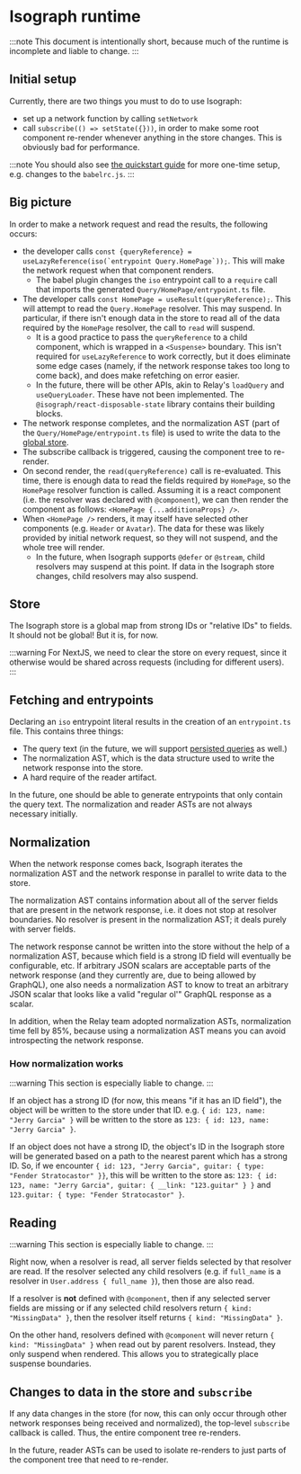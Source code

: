 # Isograph runtime

:::note
This document is intentionally short, because much of the runtime is incomplete and liable to change.
:::

## Initial setup

Currently, there are two things you must to do to use Isograph:

- set up a network function by calling `setNetwork`
- call `subscribe(() => setState({}))`, in order to make some root component re-render whenever anything in the store changes. This is obviously bad for performance.

:::note
You should also see [the quickstart guide](../../quickstart) for more one-time setup, e.g. changes to the `babelrc.js`.
:::

## Big picture

In order to make a network request and read the results, the following occurs:

- the developer calls ``const {queryReference} = useLazyReference(iso(`entrypoint Query.HomePage`));``. This will make the network request when that component renders.
  - The babel plugin changes the `iso` entrypoint call to a `require` call that imports the generated `Query/HomePage/entrypoint.ts` file.
- The developer calls `const HomePage = useResult(queryReference);`. This will attempt to read the `Query.HomePage` resolver. This may suspend. In particular, if there isn't enough data in the store to read all of the data required by the `HomePage` resolver, the call to `read` will suspend.
  - It is a good practice to pass the `queryReference` to a child component, which is wrapped in a `<Suspense>` boundary. This isn't required for `useLazyReference` to work correctly, but it does eliminate some edge cases (namely, if the network response takes too long to come back), and does make refetching on error easier.
  - In the future, there will be other APIs, akin to Relay's `loadQuery` and `useQueryLoader`. These have not been implemented. The `@isograph/react-disposable-state` library contains their building blocks.
- The network response completes, and the normalization AST (part of the `Query/HomePage/entrypoint.ts` file) is used to write the data to the [global store](#store).
- The subscribe callback is triggered, causing the component tree to re-render.
- On second render, the `read(queryReference)` call is re-evaluated. This time, there is enough data to read the fields required by `HomePage`, so the `HomePage` resolver function is called. Assuming it is a react component (i.e. the resolver was declared with `@component`), we can then render the component as follows: `<HomePage {...additionaProps} />`.
- When `<HomePage />` renders, it may itself have selected other components (e.g. `Header` or `Avatar`). The data for these was likely provided by initial network request, so they will not suspend, and the whole tree will render.
  - In the future, when Isograph supports `@defer` or `@stream`, child resolvers may suspend at this point. If data in the Isograph store changes, child resolvers may also suspend.

## Store

The Isograph store is a global map from strong IDs or "relative IDs" to fields. It should not be global! But it is, for now.

:::warning
For NextJS, we need to clear the store on every request, since it otherwise would be shared across requests (including for different users).
:::

## Fetching and entrypoints

Declaring an `iso` entrypoint literal results in the creation of an `entrypoint.ts` file. This contains three things:

- The query text (in the future, we will support [persisted queries](https://relay.dev/docs/guides/persisted-queries/) as well.)
- The normalization AST, which is the data structure used to write the network response into the store.
- A hard require of the reader artifact.

In the future, one should be able to generate entrypoints that only contain the query text. The normalization and reader ASTs are not always necessary initially.

## Normalization

When the network response comes back, Isograph iterates the normalization AST and the network response in parallel to write data to the store.

The normalization AST contains information about all of the server fields that are present in the network response, i.e. it does not stop at resolver boundaries. No resolver is present in the normalization AST; it deals purely with server fields.

The network response cannot be written into the store without the help of a normalization AST, because which field is a strong ID field will eventually be configurable, etc. If arbitrary JSON scalars are acceptable parts of the network response (and they currently are, due to being allowed by GraphQL), one also needs a normalization AST to know to treat an arbitrary JSON scalar that looks like a valid "regular ol'" GraphQL response as a scalar.

In addition, when the Relay team adopted normalization ASTs, normalization time fell by 85%, because using a normalization AST means you can avoid introspecting the network response.

### How normalization works

:::warning
This section is especially liable to change.
:::

If an object has a strong ID (for now, this means "if it has an ID field"), the object will be written to the store under that ID. e.g. `{ id: 123, name: "Jerry Garcia" }` will be written to the store as `123: { id: 123, name: "Jerry Garcia" }`.

If an object does not have a strong ID, the object's ID in the Isograph store will be generated based on a path to the nearest parent which has a strong ID. So, if we encounter `{ id: 123, "Jerry Garcia", guitar: { type: "Fender Stratocastor" }}`, this will be written to the store as: `123: { id: 123, name: "Jerry Garcia", guitar: { __link: "123.guitar" } }` and `123.guitar: { type: "Fender Stratocastor" }`.

## Reading

:::warning
This section is especially liable to change.
:::

Right now, when a resolver is read, all server fields selected by that resolver are read. If the resolver selected any child resolvers (e.g. if `full_name` is a resolver in `User.address { full_name }`), then those are also read.

If a resolver is **not** defined with `@component`, then if any selected server fields are missing or if any selected child resolvers return `{ kind: "MissingData" }`, then the resolver itself returns `{ kind: "MissingData" }`.

On the other hand, resolvers defined with `@component` will never return `{ kind: "MissingData" }` when read out by parent resolvers. Instead, they only suspend when rendered. This allows you to strategically place suspense boundaries.

## Changes to data in the store and `subscribe`

If any data changes in the store (for now, this can only occur through other network responses being received and normalized), the top-level `subscribe` callback is called. Thus, the entire component tree re-renders.

In the future, reader ASTs can be used to isolate re-renders to just parts of the component tree that need to re-render.
